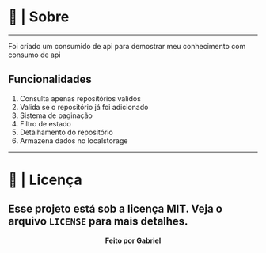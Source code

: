 # 🚀 | Sobre 
---
Foi criado um consumido de api para demostrar meu conhecimento
com consumo de api

## Funcionalidades

1. Consulta apenas repositórios validos
1. Valida se o repositório já foi adicionado
1. Sistema de paginação
1. Filtro de estado
2. Detalhamento do repositório
3. Armazena dados no localstorage
---
# 📝 | Licença
Esse projeto está sob a licença MIT. Veja o arquivo `LICENSE` para mais detalhes.
---

<p align="center">  
 <strong>Feito por Gabriel</strong>
</p>
